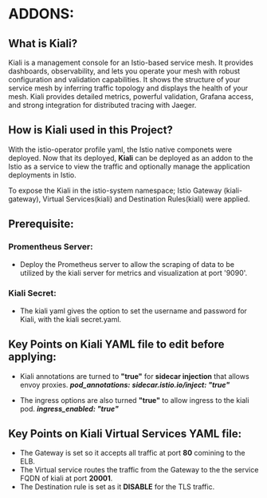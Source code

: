 # ADDONS:

## What is Kiali?

Kiali is a management console for an Istio-based service mesh. It provides dashboards, observability, and lets you operate your mesh with robust configuration and validation capabilities. It shows the structure of your service mesh by inferring traffic topology and displays the health of your mesh. Kiali provides detailed metrics, powerful validation, Grafana access, and strong integration for distributed tracing with Jaeger.

## How is Kiali used in this Project?

With the istio-operator profile yaml, the Istio native componets were deployed. Now that its deployed, **Kiali** can be deployed as an addon to the Istio as a service to view the traffic and optionally manage the application deployments in Istio.

To expose the Kiali in the istio-system namespace; Istio Gateway (kiali-gateway), Virtual Services(kiali) and Destination Rules(kiali) were applied.

## Prerequisite:

### Promentheus Server:

  - Deploy the Prometheus server to allow the scraping of data to be utilized by the kiali server for metrics and visualization at port '9090'.
### Kiali Secret:

  - The kiali yaml gives the option to set the username and password for Kiali, with the kiali secret.yaml.


## Key Points on Kiali YAML file to edit before applying: 

- Kiali annotations are turned to **"true"** for **sidecar injection** that allows envoy proxies. 
                        ***pod_annotations:***
                          ***sidecar.istio.io/inject: "true"***

- The ingress options are also turned **"true"** to allow ingress to the kiali pod.
                         ***ingress_enabled: "true"***
   
## Key Points on Kiali Virtual Services YAML file:

- The Gateway is set so it accepts all traffic at port **80** comining to the ELB. 
- The Virtual service routes the traffic from the Gateway to the the service FQDN of kiali at port **20001**.
- The Destination rule is set as it **DISABLE** for the TLS traffic. 
